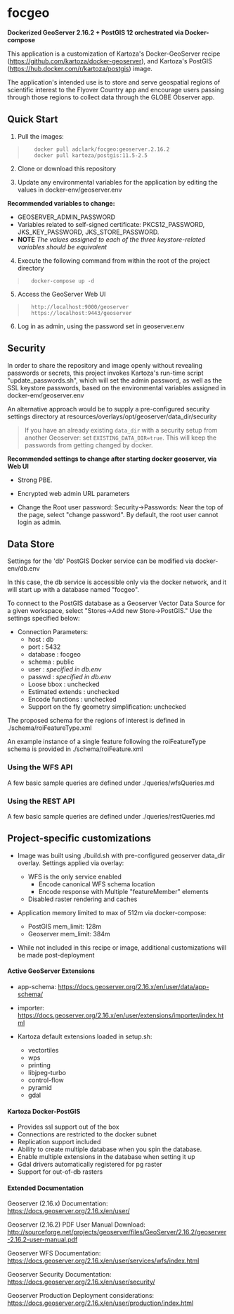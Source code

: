 # focgeo

**Dockerized GeoServer 2.16.2 + PostGIS 12 orchestrated via Docker-compose**

This application is a customization of Kartoza's Docker-GeoServer recipe (https://github.com/kartoza/docker-geoserver), and Kartoza's PostGIS (https://hub.docker.com/r/kartoza/postgis) image.

The application's intended use is to store and serve geospatial regions of scientific interest to the Flyover Country app and encourage users passing through those regions to collect data through the GLOBE Observer app.


## Quick Start

1) Pull the images:
>        docker pull adclark/focgeo:geoserver.2.16.2
>        docker pull kartoza/postgis:11.5-2.5

2) Clone or download this repository

3) Update any environmental variables for the application by editing the values in docker-env/geoserver.env

**Recommended variables to change:**
* GEOSERVER_ADMIN_PASSWORD
* Variables related to self-signed certificate: PKCS12_PASSWORD, JKS_KEY_PASSWORD, JKS_STORE_PASSWORD.
* **NOTE** *The values assigned to each of the three keystore-related variables should be equivalent*

4) Execute the following command from within the root of the project directory
>       docker-compose up -d

5) Access the GeoServer Web UI
>       http://localhost:9000/geoserver
>       https://localhost:9443/geoserver


6) Log in as admin, using the password set in geoserver.env


## Security

In order to share the repository and image openly without revealing passwords or secrets, this project invokes Kartoza's run-time script "update_passwords.sh", which will set the admin password, as well as the SSL keystore passwords, based on the environmental variables assigned in docker-env/geoserver.env

An alternative approach would be to supply a pre-configured security settings directory at resources/overlays/opt/geoserver/data_dir/security

> If you have an already existing `data_dir` with a security setup from another Geoserver: set `EXISTING_DATA_DIR=true`.
> This will keep the passwords from getting changed by docker.

**Recommended settings to change after starting docker geoserver, via Web UI**

* Strong PBE.

* Encrypted web admin URL parameters

* Change the Root user password: Security->Passwords: Near the top of the page, select "change password". By default, the root user cannot login as admin.


## Data Store

Settings for the 'db' PostGIS Docker service can be modified via docker-env/db.env

In this case, the db service is accessible only via the docker network, and it will start up with a database named "focgeo".

To connect to the PostGIS database as a Geoserver Vector Data Source for a given workspace, select "Stores->Add new Store->PostGIS." Use the settings specified below:

* Connection Parameters:
  - host : db
  - port : 5432
  - database : focgeo
  - schema : public
  - user : *specified in db.env*
  - passwd : *specified in db.env*
  - Loose bbox : unchecked
  - Estimated extends : unchecked
  - Encode functions : unchecked
  - Support on the fly geometry simplification: unchecked

The proposed schema for the regions of interest is defined in ./schema/roiFeatureType.xml

An example instance of a single feature following the roiFeatureType schema is provided in ./schema/roiFeature.xml


### Using the WFS API

A few basic sample queries are defined under ./queries/wfsQueries.md


### Using the REST API

A few basic sample queries are defined under ./queries/restQueries.md

## Project-specific customizations

* Image was built using ./build.sh with pre-configured geoserver data_dir overlay. Settings applied via overlay:
  - WFS is the only service enabled
    - Encode canonical WFS schema location
    - Encode response with Multiple "featureMember" elements
  - Disabled raster rendering and caches

* Application memory limited to max of 512m via docker-compose:
    * PostGIS mem_limit: 128m
    * Geoserver mem_limit: 384m

* While not included in this recipe or image, additional customizations will be made post-deployment



#### Active GeoServer Extensions

* app-schema: https://docs.geoserver.org/2.16.x/en/user/data/app-schema/

* importer: https://docs.geoserver.org/2.16.x/en/user/extensions/importer/index.html

* Kartoza default extensions loaded in setup.sh:
  * vectortiles
  * wps
  * printing
  * libjpeg-turbo
  * control-flow
  * pyramid
  * gdal



#### Kartoza Docker-PostGIS

* Provides ssl support out of the box
* Connections are restricted to the docker subnet
* Replication support included
* Ability to create multiple database when you spin the database.
* Enable multiple extensions in the database when setting it up
* Gdal drivers automatically registered for pg raster
* Support for out-of-db rasters

#### Extended Documentation

Geoserver (2.16.x) Documentation: https://docs.geoserver.org/2.16.x/en/user/

Geoserver (2.16.2) PDF User Manual Download: http://sourceforge.net/projects/geoserver/files/GeoServer/2.16.2/geoserver-2.16.2-user-manual.pdf

Geoserver WFS Documentation: https://docs.geoserver.org/2.16.x/en/user/services/wfs/index.html

Geoserver Security Documentation: https://docs.geoserver.org/2.16.x/en/user/security/

Geoserver Production Deployment considerations: https://docs.geoserver.org/2.16.x/en/user/production/index.html
